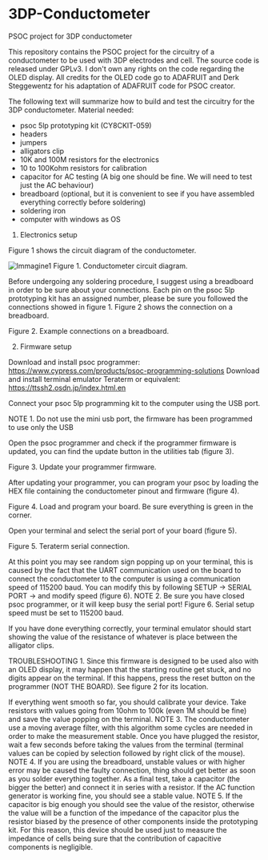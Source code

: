 # 3DP-Conductometer
PSOC project for 3DP conductometer

This repository contains the PSOC project for the circuitry of a conductometer to be used with 3DP electrodes and cell. The source code is released under GPLv3. I don't own any rights on the code regarding the OLED display. All credits for the OLED code go to ADAFRUIT and Derk Steggewentz for his adaptation of ADAFRUIT code for PSOC creator.

The following text will summarize how to build and test the circuitry for the 3DP conductometer.
Material needed:
-	psoc 5lp prototyping kit (CY8CKIT-059)
-	headers
-	jumpers
-	alligators clip
-	10K and 100M resistors for the electronics
-	10 to 100Kohm resistors for calibration
-	capacitor for AC testing (A big one should be fine. We will need to test just the AC behaviour)
-	breadboard (optional, but it is convenient to see if you have assembled everything correctly before soldering)
-	soldering iron
-	computer with windows as OS

1.	Electronics setup

Figure 1 shows the circuit diagram of the conductometer.

![Immagine1](https://user-images.githubusercontent.com/39185430/132537490-3c7dca1e-6751-4a16-aa6b-8e11e57e01c1.png)
Figure 1. Conductometer circuit diagram.

Before undergoing any soldering procedure, I suggest using a breadboard in order to be sure about your connections. Each pin on the psoc 5lp prototyping kit has an assigned number, please be sure you followed the connections showed in figure 1. Figure 2 shows the connection on a breadboard.

Figure 2. Example connections on a breadboard.


2.	Firmware setup

Download and install psoc programmer:
https://www.cypress.com/products/psoc-programming-solutions
Download and install terminal emulator Teraterm or equivalent:
https://ttssh2.osdn.jp/index.html.en

Connect your psoc 5lp programming kit to the computer using the USB port.

NOTE 1. Do not use the mini usb port, the firmware has been programmed to use only the USB

Open the psoc programmer and check if the programmer firmware is updated, you can find the update button in the utilities tab (figure 3).

Figure 3. Update your programmer firmware.

After updating your programmer, you can program your psoc by loading the HEX file containing the conductometer pinout and firmware (figure 4).

Figure 4. Load and program your board. Be sure everything is green in the corner.

Open your terminal and select the serial port of your board (figure 5).

Figure 5. Teraterm serial connection.

At this point you may see random sign popping up on your terminal, this is caused by the fact that the UART communication used on the board to connect the conductometer to the computer is using a communication speed of 115200 baud. You can modify this by following SETUP -> SERIAL PORT -> and modify speed (figure 6).
NOTE 2. Be sure you have closed psoc programmer, or it will keep busy the serial port!
Figure 6. Serial setup speed must be set to 115200 baud.

If you have done everything correctly, your terminal emulator should start showing the value of the resistance of whatever is place between the alligator clips.

TROUBLESHOOTING 1. Since this firmware is designed to be used also with an OLED display, it may happen that the starting routine get stuck, and no digits appear on the terminal. If this happens, press the reset button on the programmer (NOT THE BOARD). See figure 2 for its location.

If everything went smooth so far, you should calibrate your device. Take resistors with values going from 10ohm to 100k (even 1M should be fine) and save the value popping on the terminal.
NOTE 3. The conductometer use a moving average filter, with this algorithm some cycles are needed in order to make the measurement stable. Once you have plugged the resistor, wait a few seconds before taking the values from the terminal (terminal values can be copied by selection followed by right click of the mouse).
NOTE 4. If you are using the breadboard, unstable values or with higher error may be caused the faulty connection, thing should get better as soon as you solder everything together.
As a final test, take a capacitor (the bigger the better) and connect it in series with a resistor. If the AC function generator is working fine, you should see a stable value.
NOTE 5. If the capacitor is big enough you should see the value of the resistor, otherwise the value will be a function of the impedance of the capacitor plus the resistor biased by the presence of other components inside the prototyping kit. For this reason, this device should be used just to measure the impedance of cells being sure that the contribution of capacitive components is negligible.

